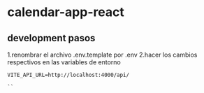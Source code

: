 # calendar-app-react


## development pasos

1.renombrar el archivo .env.template por .env
2.hacer los cambios respectivos en las variables de entorno

```
VITE_API_URL=http://localhost:4000/api/

``